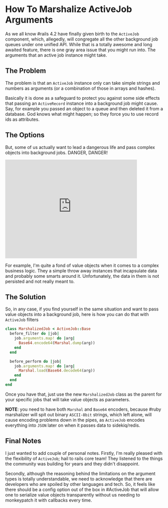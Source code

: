 # How To Marshalize ActiveJob Arguments

As we all know #rails 4.2 have finally given birth to the `ActiveJob` component, which,
allegedly, will congregate all the other background job queues under one unified API.
While that is a totally awesome and long awaited feature, there is one gray area
issue that you might run into. The arguments that an active job instance might take.

## The Problem

The problem is that an `ActiveJob` instance only can take simple strings and numbers
as arguments (or a combination of those in arrays and hashes).

Basically it is done as a safeguard to protect you against some side effects that
passing an `ActiveRecord` instance into a background job might cause. Say, for example
you passed an object to a queue and then deleted it from a database. God knows what
might happen; so they force you to use record ids as attributes.

## The Options

But, some of us actually want to lead a dangerous life and pass complex objects
into background jobs. DANGER, DANGER!

<iframe width="420" height="315" src="https://www.youtube.com/embed/2a4gyJsY0mc?rel=0&amp;controls=0&amp;showinfo=0&amp;t=92" frameborder="0" allowfullscreen></iframe>

For example, I'm quite a fond of value objects when it comes to a complex business
logic. They a simple throw away instances that incapsulate data and probably some
smarts around it. Unfortunately, the data in them is not persisted and not really
meant to.

## The Solution

So, in any case, if you find yourself in the same situation and want to pass value
objects into a background job, here is how you can do that with `ActiveJob` filters

```ruby
class MarshalizedJob < ActiveJob::Base
  before_filter do |job|
    job.arguments.map! do |arg|
      Base64.encode64(Marshal.dump(arg))
    end
  end

  before_perform do |job|
    job.arguments.map! do |arg|
      Marshal.load(Base64.decode64(arg))
    end
  end
end
```

Once you have that, just use the new `MarshalizedJob` class as the parent for your
specific jobs that will take value objects as parameters.

__NOTE__: you need to have both `Marshal` and `Base64` encoders, because #ruby marshalizer
will spit out binary `ASCII-8bit` strings, which left alone, will cause encoding problems
down in the pipes, as `ActiveJob` encodes everything into `JSON` later on when it passes
data to sidekiq/redis.

## Final Notes

I just wanted to add couple of personal notes. Firstly, I'm really pleased with the flexibility
of `ActiveJob`; hail to rails core team! They listened to the things the community was building
for years and they didn't disappoint.

Secondly, although the reasoning behind the limitations on the argument types is totally
understandable, we need to acknowledge that there are developers who are spoiled by other
languages and tech. So, it feels like there should be a config option out of the box in
#ActiveJob that will allow one to serialize value objects transparently without us needing
to monkeypatch it with callbacks every time.
